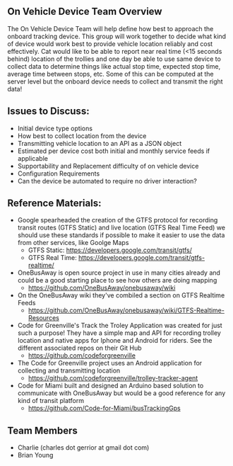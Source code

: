 
## On Vehicle Device Team Overview

The On Vehicle Device Team will help define how best to approach the onboard tracking device.  This group will work together to decide what kind of device would work best to provide vehicle location reliably and cost effectively.  Cat would like to be able to report near real time (<15 seconds behind) location of the trollies and one day be able to use same device to collect data to determine things like actual stop time, expected stop time, average time between stops, etc. Some of this can be computed at the server level but the onboard device needs to collect and transmit the right data! 

## Issues to Discuss:

* Initial device type options
* How best to collect location from the device
* Transmitting vehicle location to an API as a JSON object
* Estimated per device cost both initial and monthly service feeds if applicable
* Supportability and Replacement difficulty of on vehicle device
* Configuration Requirements
* Can the device be automated to require no driver interaction?

## Reference Materials:

* Google spearheaded the creation of the GTFS protocol for recording transit routes (GTFS Static) and live location (GTFS Real Time Feed) we should use these standards if possible to make it easier to use the data from other services, like Goolge Maps
   * GTFS Static: https://developers.google.com/transit/gtfs/
   * GTFS Real Time: https://developers.google.com/transit/gtfs-realtime/
* OneBusAway is open source project in use in many cities already and could be a good starting place to see how others are doing mapping
   * https://github.com/OneBusAway/onebusaway/wiki
* On the OneBusAway wiki they've combiled a section on GTFS Realtime Feeds
   * https://github.com/OneBusAway/onebusaway/wiki/GTFS-Realtime-Resources
* Code for Greenville's Track the Troley Application was created for just such a purpose!  They have a simple map and API for recording trolley location and native apps for Iphone and Android for riders. See the different associated repos on their Git Hub 
   * https://github.com/codeforgreenville
* The Code for Greenville project uses an Android application for collecting and transmitting location   
   * https://github.com/codeforgreenville/trolley-tracker-agent
* Code for Miami built and designed an Arduino based solution to communicate with OneBusAway but would be a good reference for any kind of transit platform
   * https://github.com/Code-for-Miami/busTrackingGps

## Team Members
* Charlie (charles dot gerrior at gmail dot com)
* Brian Young

